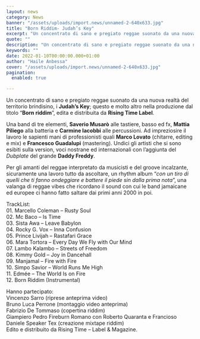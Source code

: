 ```yaml
---
layout: news
category: News
banner: "/assets/uploads/import.news/unnamed-2-640x633.jpg"
title: "Born Riddim- Judah’s Key"
excerpt: "Un concentrato di sano e pregiato reggae suonato da una nuova realtà del territorio brindisino, i Judah’s Key; questo e molto altro nella produzione dal titolo “Born riddim”, edita e distribuita da Rising Time Label. Una band di tre elementi, Saverio Musarò alle tastiere, basso ed fx, Mattia Piliego alla batteria e Carmine Iacobbi alle percussioni. Ad impreziosire il lavoro le sapienti mani [&hellip"
quote: ""
description: "Un concentrato di sano e pregiato reggae suonato da una nuova realtà del territorio brindisino, i Judah’s Key; questo e molto altro nella produzione dal titolo “Born riddim”, edita e distribuita da Rising Time Label. Una band di tre elementi, Saverio Musarò alle tastiere, basso ed fx, Mattia Piliego alla batteria e Carmine Iacobbi alle percussioni. Ad impreziosire il lavoro le sapienti mani [&hellip"
keywords: ""
date: 2022-01-10T00:00:00.000+01:00
author: "Haile Anbessa"
cover: "/assets/uploads/import.news/unnamed-2-640x633.jpg"
pagination:
  enabled: true

---
```


Un concentrato di sano e pregiato reggae suonato da una nuova realtà del territorio brindisino, i **Judah’s Key**; questo e molto altro nella produzione dal titolo “**Born riddim**”, edita e distribuita da **Rising Time Label**.

Una band di tre elementi, **Saverio Musarò** alle tastiere, basso ed fx, **Mattia Piliego** alla batteria e **Carmine Iacobbi** alle percussioni. Ad impreziosire il lavoro le sapienti mani di professionisti quali **Marco Lovato** (chitarre, editing e mix) e **Francesco Guadalupi** (mastering). Undici gli artisti che si sono esibiti sulla version, voci nostrane ed internazionali con l’aggiunta del _Dubplate_ del grande **Daddy Freddy**.

Per gli amanti del reggae interpretato da musicisti e del groove incalzante, sicuramente una lavoro tutto da ascoltare, un rhythm album “_con un tiro di quelli che ti fanno ondeggiare e battere il piede sin dalla prima nota_”, una valanga di reggae vibes che ricordano il sound con cui le band jamaicane ed europee ci hanno fatto saltare dai primi anni 2000 in poi.

TrackList:  
01\. Marcello Coleman – Rusty Soul  
02\. Mc Baco – Is Time  
03\. Sista Awa – Leave Babylon  
04\. Rocky G. Vox – Inna Confusion  
05\. Prince Livijah – Rastafari Grace  
06\. Mara Tortora – Every Day We Fly with Our Mind  
07\. Lambo Kalambo – Streets of Freedom  
08\. Kimmy Gold – Joy in Dancehall  
09\. Manjamal – Fire with Fire  
10\. Simpo Savior – World Runs Me High  
11\. Edmée – The World Is on Fire  
12\. Born Riddim (Instrumental)

Hanno partecipato:  
Vincenzo Sarro (riprese anteprima video)  
Bruno Luca Perrone (montaggio video anteprima)  
Fabrizio De Tommaso (copertina riddim)  
Giampiero Pedro Fireburn Romano con Roberto Quaranta e Francioso Daniele Speaker Tex (creazione mixtape riddim)  
Edito e distribuito da Rising Time – Label & Magazine.
